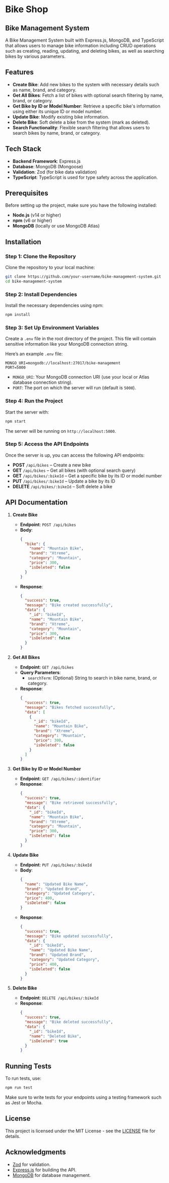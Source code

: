 
# Bike Shop
## Bike Management System

A Bike Management System built with Express.js, MongoDB, and TypeScript that allows users to manage bike information including CRUD operations such as creating, reading, updating, and deleting bikes, as well as searching bikes by various parameters.

## Features

- **Create Bike**: Add new bikes to the system with necessary details such as name, brand, and category.
- **Get All Bikes**: Fetch a list of bikes with optional search filtering by name, brand, or category.
- **Get Bike by ID or Model Number**: Retrieve a specific bike's information using either its unique ID or model number.
- **Update Bike**: Modify existing bike information.
- **Delete Bike**: Soft delete a bike from the system (mark as deleted).
- **Search Functionality**: Flexible search filtering that allows users to search bikes by name, brand, or category.
  
## Tech Stack

- **Backend Framework**: Express.js
- **Database**: MongoDB (Mongoose)
- **Validation**: Zod (for bike data validation)
- **TypeScript**: TypeScript is used for type safety across the application.

## Prerequisites

Before setting up the project, make sure you have the following installed:

- **Node.js** (v14 or higher)
- **npm** (v6 or higher)
- **MongoDB** (locally or use MongoDB Atlas)

## Installation

### Step 1: Clone the Repository

Clone the repository to your local machine:

```bash
git clone https://github.com/your-username/bike-management-system.git
cd bike-management-system
```

### Step 2: Install Dependencies

Install the necessary dependencies using npm:

```bash
npm install
```

### Step 3: Set Up Environment Variables

Create a `.env` file in the root directory of the project. This file will contain sensitive information like your MongoDB connection string.

Here’s an example `.env` file:

```
MONGO_URI=mongodb://localhost:27017/bike-management
PORT=5000
```

- `MONGO_URI`: Your MongoDB connection URI (use your local or Atlas database connection string).
- `PORT`: The port on which the server will run (default is `5000`).

### Step 4: Run the Project

Start the server with:

```bash
npm start
```

The server will be running on `http://localhost:5000`.

### Step 5: Access the API Endpoints

Once the server is up, you can access the following API endpoints:

- **POST** `/api/bikes` – Create a new bike
- **GET** `/api/bikes` – Get all bikes (with optional search query)
- **GET** `/api/bikes/:bikeId` – Get a specific bike by its ID or model number
- **PUT** `/api/bikes/:bikeId` – Update a bike by its ID
- **DELETE** `/api/bikes/:bikeId` – Soft delete a bike

## API Documentation

1. **Create Bike**  
   - **Endpoint**: `POST /api/bikes`
   - **Body**:  
     ```json
     {
       "bike": {
         "name": "Mountain Bike",
         "brand": "Xtreme",
         "category": "Mountain",
         "price": 300,
         "isDeleted": false
       }
     }
     ```
   - **Response**:  
     ```json
     {
       "success": true,
       "message": "Bike created successfully",
       "data": {
         "_id": "bikeId",
         "name": "Mountain Bike",
         "brand": "Xtreme",
         "category": "Mountain",
         "price": 300,
         "isDeleted": false
       }
     }
     ```

2. **Get All Bikes**  
   - **Endpoint**: `GET /api/bikes`
   - **Query Parameters**:  
     - `searchTerm`: (Optional) String to search in bike name, brand, or category.
   - **Response**:  
     ```json
     {
       "success": true,
       "message": "Bikes fetched successfully",
       "data": [
         {
           "_id": "bikeId",
           "name": "Mountain Bike",
           "brand": "Xtreme",
           "category": "Mountain",
           "price": 300,
           "isDeleted": false
         }
       ]
     }
     ```

3. **Get Bike by ID or Model Number**  
   - **Endpoint**: `GET /api/bikes/:identifier`
   - **Response**:  
     ```json
     {
       "success": true,
       "message": "Bike retrieved successfully",
       "data": {
         "_id": "bikeId",
         "name": "Mountain Bike",
         "brand": "Xtreme",
         "category": "Mountain",
         "price": 300,
         "isDeleted": false
       }
     }
     ```

4. **Update Bike**  
   - **Endpoint**: `PUT /api/bikes/:bikeId`
   - **Body**:  
     ```json
     {
       "name": "Updated Bike Name",
       "brand": "Updated Brand",
       "category": "Updated Category",
       "price": 400,
       "isDeleted": false
     }
     ```
   - **Response**:  
     ```json
     {
       "success": true,
       "message": "Bike updated successfully",
       "data": {
         "_id": "bikeId",
         "name": "Updated Bike Name",
         "brand": "Updated Brand",
         "category": "Updated Category",
         "price": 400,
         "isDeleted": false
       }
     }
     ```

5. **Delete Bike**  
   - **Endpoint**: `DELETE /api/bikes/:bikeId`
   - **Response**:  
     ```json
     {
       "success": true,
       "message": "Bike deleted successfully",
       "data": {
         "_id": "bikeId",
         "name": "Deleted Bike",
         "isDeleted": true
       }
     }
     ```

## Running Tests

To run tests, use:

```bash
npm run test
```

Make sure to write tests for your endpoints using a testing framework such as Jest or Mocha.

## License

This project is licensed under the MIT License - see the [LICENSE](LICENSE) file for details.

## Acknowledgments

- [Zod](https://github.com/colinhacks/zod) for validation.
- [Express.js](https://expressjs.com/) for building the API.
- [MongoDB](https://www.mongodb.com/) for database management.
